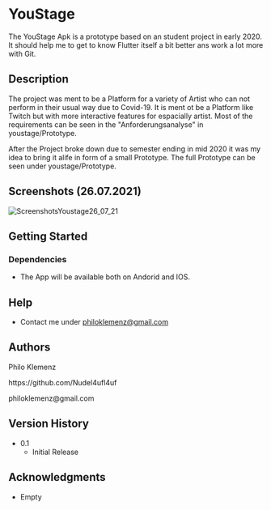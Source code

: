 # YouStage

The YouStage Apk is a prototype based on an student project in early 2020. 
It should help me to get to know Flutter itself a bit better ans work a lot more with Git. 

## Description

The project was ment to be a Platform for a variety of Artist who can not perform in their usual way due to Covid-19.
It is ment ot be a Platform like Twitch but with more interactive features for espacially artist. 
Most of the requirements can be seen in the "Anforderungsanalyse" in youstage/Prototype.

After the Project broke down due to semester ending in mid 2020 it was my idea to bring it alife in form of a small Prototype. The full Prototype can be seen under youstage/Prototype.

## Screenshots (26.07.2021)
![ScreenshotsYoustage26_07_21](https://user-images.githubusercontent.com/77702798/127022668-7b9a1188-266c-4937-b5ee-a4ca6089d715.png)


## Getting Started

### Dependencies

* The App will be available both on Andorid and IOS.


## Help

* Contact me under philoklemenz@gmail.com

## Authors

<p> Philo Klemenz </p>
<p> https://github.com/Nudel4ufl4uf </p>
<p> philoklemenz@gmail.com </p>

## Version History

* 0.1
    * Initial Release


## Acknowledgments

* Empty
